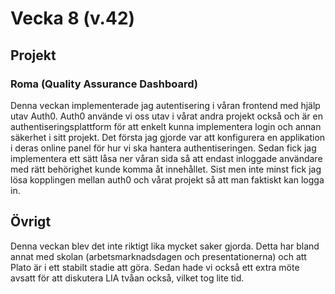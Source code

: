 # Vecka 8 (v.42)

## Projekt

### Roma (Quality Assurance Dashboard)

Denna veckan implementerade jag autentisering i våran frontend med hjälp utav Auth0. Auth0 använde vi oss utav i vårat andra projekt också och är en authentiseringsplattform
för att enkelt kunna implementera login och annan säkerhet i sitt projekt. Det första jag gjorde var att konfigurera en applikation i deras online panel för hur vi ska hantera
authentiseringen. Sedan fick jag implementera ett sätt låsa ner våran sida så att endast inloggade användare med rätt behörighet kunde komma åt innehållet. Sist men inte minst
fick jag lösa kopplingen mellan auth0 och vårat projekt så att man faktiskt kan logga in.

## Övrigt

Denna veckan blev det inte riktigt lika mycket saker gjorda. Detta har bland annat med skolan (arbetsmarknadsdagen och presentationerna) och att Plato är i ett stabilt stadie
att göra. Sedan hade vi också ett extra möte avsatt för att diskutera LIA tvåan också, vilket tog lite tid.
